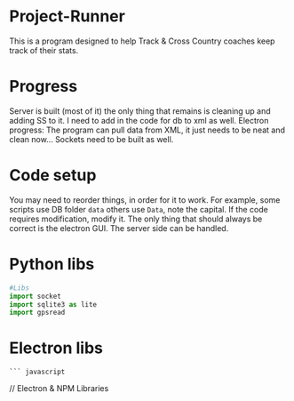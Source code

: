 # Project-Runner
This is a  program designed to help Track &amp; Cross Country coaches keep track of their stats.
# Progress
  Server is built (most of it) the only thing that remains is cleaning up and adding SS to it. I need to add in the code for db to xml as well. 
  Electron progress: 
    The program can pull data from XML, it just needs to be neat and clean now... Sockets need to be built as well.
# Code setup
You may need to reorder things, in order for it to work. For example, some scripts use DB folder `data` others use `Data`, note the capital. If the code requires modification, modify it. The only thing that should always be correct is the electron GUI. The server side can be handled.

# Python libs
  ``` python
  #Libs
  import socket
  import sqlite3 as lite
  import gpsread
```

# Electron libs
	``` javascript
  // Electron & NPM Libraries
  
 ```
